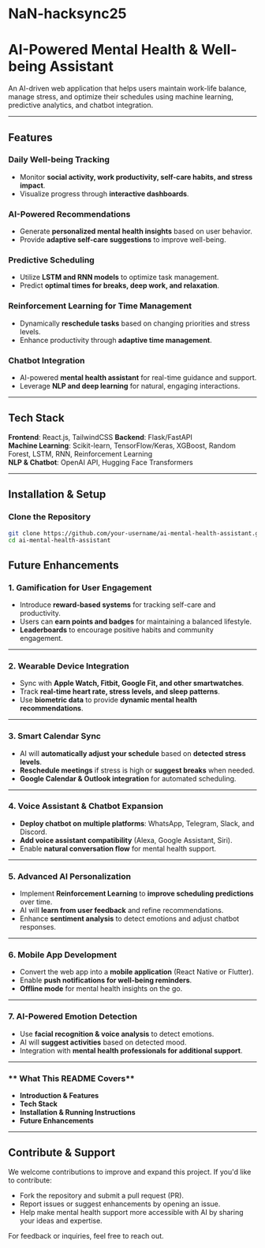 # NaN-hacksync25
# AI-Powered Mental Health & Well-being Assistant

An AI-driven web application that helps users maintain work-life balance, manage stress, and optimize their schedules using machine learning, predictive analytics, and chatbot integration.

---

## Features
### Daily Well-being Tracking
- Monitor **social activity, work productivity, self-care habits, and stress impact**.
- Visualize progress through **interactive dashboards**.

### AI-Powered Recommendations
- Generate **personalized mental health insights** based on user behavior.
- Provide **adaptive self-care suggestions** to improve well-being.

### Predictive Scheduling
- Utilize **LSTM and RNN models** to optimize task management.
- Predict **optimal times for breaks, deep work, and relaxation**.

### Reinforcement Learning for Time Management
- Dynamically **reschedule tasks** based on changing priorities and stress levels.
- Enhance productivity through **adaptive time management**.

### Chatbot Integration
- AI-powered **mental health assistant** for real-time guidance and support.
- Leverage **NLP and deep learning** for natural, engaging interactions.
---

## Tech Stack
**Frontend**: React.js, TailwindCSS 
**Backend**: Flask/FastAPI  
**Machine Learning**: Scikit-learn, TensorFlow/Keras, XGBoost, Random Forest, LSTM, RNN, Reinforcement Learning  
**NLP & Chatbot**: OpenAI API, Hugging Face Transformers  

---

##  Installation & Setup

  ### Clone the Repository
  ```sh
git clone https://github.com/your-username/ai-mental-health-assistant.git
cd ai-mental-health-assistant
 ```
##  Future Enhancements

###  **1. Gamification for User Engagement**
- Introduce **reward-based systems** for tracking self-care and productivity.  
- Users can **earn points and badges** for maintaining a balanced lifestyle.  
- **Leaderboards** to encourage positive habits and community engagement.

---

###  **2. Wearable Device Integration**
- Sync with **Apple Watch, Fitbit, Google Fit, and other smartwatches**.  
- Track **real-time heart rate, stress levels, and sleep patterns**.  
- Use **biometric data** to provide **dynamic mental health recommendations**.

---

###  **3. Smart Calendar Sync**
- AI will **automatically adjust your schedule** based on **detected stress levels**.  
- **Reschedule meetings** if stress is high or **suggest breaks** when needed.  
- **Google Calendar & Outlook integration** for automated scheduling.

---

###  **4. Voice Assistant & Chatbot Expansion**
- **Deploy chatbot on multiple platforms**: WhatsApp, Telegram, Slack, and Discord.  
- **Add voice assistant compatibility** (Alexa, Google Assistant, Siri).  
- Enable **natural conversation flow** for mental health support.

---

###  **5. Advanced AI Personalization**
- Implement **Reinforcement Learning** to **improve scheduling predictions** over time.  
- AI will **learn from user feedback** and refine recommendations.  
- Enhance **sentiment analysis** to detect emotions and adjust chatbot responses.

---

###  **6. Mobile App Development**
- Convert the web app into a **mobile application** (React Native or Flutter).  
- Enable **push notifications for well-being reminders**.  
- **Offline mode** for mental health insights on the go.

---

###  **7. AI-Powered Emotion Detection**
- Use **facial recognition & voice analysis** to detect emotions.  
- AI will **suggest activities** based on detected mood.  
- Integration with **mental health professionals for additional support**.


---
### ** What This README Covers**
-  **Introduction & Features**
-  **Tech Stack**
- **Installation & Running Instructions**
- **Future Enhancements**

---
## Contribute & Support

We welcome contributions to improve and expand this project. If you'd like to contribute:

- Fork the repository and submit a pull request (PR).
- Report issues or suggest enhancements by opening an issue.
- Help make mental health support more accessible with AI by sharing your ideas and expertise.

For feedback or inquiries, feel free to reach out.
